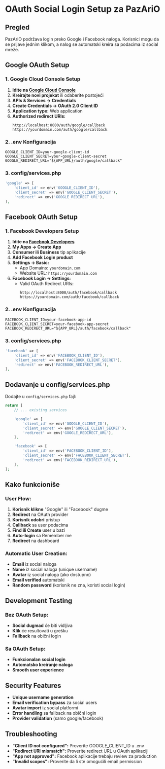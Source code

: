 # OAuth Social Login Setup za PazAriO

## Pregled

PazAriO podržava login preko Google i Facebook naloga. Korisnici mogu da se prijave jednim klikom, a nalog se automatski kreira sa podacima iz social mreže.

## Google OAuth Setup

### 1. Google Cloud Console Setup

1. **Idite na [Google Cloud Console](https://console.cloud.google.com/)**
2. **Kreirajte novi projekat** ili odaberite postojeći
3. **APIs & Services → Credentials**
4. **Create Credentials → OAuth 2.0 Client ID**
5. **Application type:** Web application
6. **Authorized redirect URIs:**
    ```
    http://localhost:8000/auth/google/callback
    https://yourdomain.com/auth/google/callback
    ```

### 2. .env Konfiguracija

```env
GOOGLE_CLIENT_ID=your-google-client-id
GOOGLE_CLIENT_SECRET=your-google-client-secret
GOOGLE_REDIRECT_URL="${APP_URL}/auth/google/callback"
```

### 3. config/services.php

```php
'google' => [
    'client_id' => env('GOOGLE_CLIENT_ID'),
    'client_secret' => env('GOOGLE_CLIENT_SECRET'),
    'redirect' => env('GOOGLE_REDIRECT_URL'),
],
```

## Facebook OAuth Setup

### 1. Facebook Developers Setup

1. **Idite na [Facebook Developers](https://developers.facebook.com/)**
2. **My Apps → Create App**
3. **Consumer ili Business** tip aplikacije
4. **Add Facebook Login product**
5. **Settings → Basic:**
    - App Domains: `yourdomain.com`
    - Website URL: `https://yourdomain.com`
6. **Facebook Login → Settings:**
    - Valid OAuth Redirect URIs:
        ```
        http://localhost:8000/auth/facebook/callback
        https://yourdomain.com/auth/facebook/callback
        ```

### 2. .env Konfiguracija

```env
FACEBOOK_CLIENT_ID=your-facebook-app-id
FACEBOOK_CLIENT_SECRET=your-facebook-app-secret
FACEBOOK_REDIRECT_URL="${APP_URL}/auth/facebook/callback"
```

### 3. config/services.php

```php
'facebook' => [
    'client_id' => env('FACEBOOK_CLIENT_ID'),
    'client_secret' => env('FACEBOOK_CLIENT_SECRET'),
    'redirect' => env('FACEBOOK_REDIRECT_URL'),
],
```

## Dodavanje u config/services.php

Dodajte u `config/services.php` fajl:

```php
return [
    // ... existing services

    'google' => [
        'client_id' => env('GOOGLE_CLIENT_ID'),
        'client_secret' => env('GOOGLE_CLIENT_SECRET'),
        'redirect' => env('GOOGLE_REDIRECT_URL'),
    ],

    'facebook' => [
        'client_id' => env('FACEBOOK_CLIENT_ID'),
        'client_secret' => env('FACEBOOK_CLIENT_SECRET'),
        'redirect' => env('FACEBOOK_REDIRECT_URL'),
    ],
];
```

## Kako funkcioniše

### User Flow:

1. **Korisnik klikne** "Google" ili "Facebook" dugme
2. **Redirect** na OAuth provider
3. **Korisnik odobri** pristup
4. **Callback** sa user podacima
5. **Find ili Create** user u bazi
6. **Auto-login** sa Remember me
7. **Redirect** na dashboard

### Automatic User Creation:

-   **Email** iz social naloga
-   **Name** iz social naloga (unique username)
-   **Avatar** iz social naloga (ako dostupno)
-   **Email verified** automatski
-   **Random password** (korisnik ne zna, koristi social login)

## Development Testing

### Bez OAuth Setup:

-   **Social dugmad** će biti vidljiva
-   **Klik** će resultovati u grešku
-   **Fallback** na obični login

### Sa OAuth Setup:

-   **Funkcionalan social login**
-   **Automatsko kreiranje naloga**
-   **Smooth user experience**

## Security Features

-   **Unique username generation**
-   **Email verification bypass** za social users
-   **Avatar import** iz social platformi
-   **Error handling** sa fallback na obični login
-   **Provider validation** (samo google/facebook)

## Troubleshooting

-   **"Client ID not configured":** Proverite GOOGLE_CLIENT_ID u .env
-   **"Redirect URI mismatch":** Proverite redirect URL u OAuth aplikaciji
-   **"App not approved":** Facebook aplikacije trebaju review za production
-   **"Invalid scopes":** Proverite da li ste omogućili email permission
